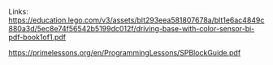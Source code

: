 Links:
https://education.lego.com/v3/assets/blt293eea581807678a/blt1e6ac4849c880a3d/5ec8e74f56542b5199dc012f/driving-base-with-color-sensor-bi-pdf-book1of1.pdf

https://primelessons.org/en/ProgrammingLessons/SPBlockGuide.pdf
